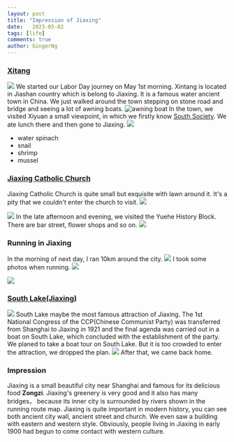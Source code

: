 ```yaml
---
layout: post
title: "Impression of Jiaxing"
date:   2023-05-02
tags: [life]
comments: true
author: GingerNg
---
```


### [Xitang](https://en.wikipedia.org/wiki/Xitang)
![](https://s2.loli.net/2023/05/02/htFewEzur1GBVAO.png)
We started our Labor Day journey on May 1st morning. Xintang is located in Jiashan country which is belong to Jiaxing. It is a famous water ancient town in China. We just walked around the town stepping on stone road and bridge and seeing a lot of awning boats.
![awning boat](https://s2.loli.net/2023/05/02/C3WLiaex6lApDVO.png)
In the town, we visited Xiyuan a small viewpoint, in which we firstly know [South Society](https://en.wikipedia.org/wiki/South_Society). We ate lunch there and then gone to Jiaxing.
![](https://s2.loli.net/2023/05/02/gHG5tLcluSv2OD3.png)
- water spinach
- snail
- shrimp
- mussel

### [Jiaxing Catholic Church](https://en.wikipedia.org/wiki/Jiaxing_Catholic_Church)
Jiaxing Catholic Church is quite small but exquisite with lawn around it. It's a pity that we couldn't enter the church to visit.
![](https://s2.loli.net/2023/05/02/uCaZQxosrw1IO45.png)

![](https://s2.loli.net/2023/05/02/owruSYnNfmVEetI.png)
In the late afternoon and evening, we visited the Yuehe History Block. There are bar street, flower shops and so on.
![](https://s2.loli.net/2023/05/02/sfRw4z6Yiu3kxlH.png)

### Running in Jiaxing
In the morning of next day, I ran 10km around the city.
![](https://s2.loli.net/2023/05/02/JrD6uTxB2ONd4Gh.png)
I took some photos when running.
![](https://s2.loli.net/2023/05/02/T7ogXkND6h4tAEa.png)

![](https://s2.loli.net/2023/05/02/GplOLmFU1rozMiq.png)


### [South Lake(Jiaxing)](https://en.wikipedia.org/wiki/South_Lake_(Jiaxing))
![](https://s2.loli.net/2023/05/02/fsKVODS1k6ithuU.png)
South Lake maybe the most famous attraction of Jiaxing. The 1st National Congress of the CCP(Chinese Communist Party) was transferred from Shanghai to Jiaxing in 1921 and the final agenda was carried out in a boat on South Lake, which concluded with the establishment of the party.
We planed to take a boat tour on South Lake. But it is too crowded to enter the attraction, we dropped the plan.
![](https://s2.loli.net/2023/05/02/e5lanhKXtWuGpEL.png)
After that, we came back home.
### Impression
Jiaxing is a small beautiful city near Shanghai and famous for its delicious food **Zongzi**. Jiaxing's greenery is very good and it also has many bridges， because its inner city is surrounded by rivers shown in the running route map.
Jiaxing is quite important in modern history, you can see both ancient city wall, ancient street and church. We even saw a building with eastern and western style. Obviously, people living in Jiaxing in early 1900 had begun to come contact with western culture.